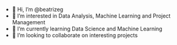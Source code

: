- 👋 Hi, I’m @beatrizeg
- 👀 I’m interested in Data Analysis, Machine Learning and Project Management
- 🌱 I’m currently learning Data Science and Machine Learning
- 💞️ I’m looking to collaborate on interesting projects

<!---
beatrizeg/beatrizeg is a ✨ special ✨ repository because its `README.md` (this file) appears on your GitHub profile.
You can click the Preview link to take a look at your changes.
--->
